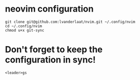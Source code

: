 # neovim configuration

    git clone git@github.com:lvanderlaat/nvim.git ~/.config/nvim
    cd ~/.config/nvim
    chmod u+x git-sync

# Don't forget to keep the configuration in sync!

    <leader>gs
